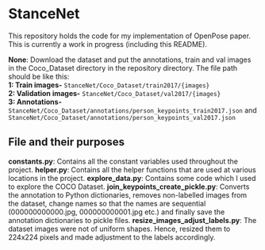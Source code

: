# StanceNet

This repository holds the code for my implementation of OpenPose paper. This is currently a work in progress (including this README).

**None**: Download the dataset and put the annotations, train and val images in the Coco_Dataset directory in the repository directory. The file path should be like this:\
**1: Train images-** `StanceNet/Coco_Dataset/train2017/{images}`\
**2: Validation images-** `StanceNet/Coco_Dataset/val2017/{images}`\
**3: Annotations-** `StanceNet/Coco_Dataset/annotations/person_keypoints_train2017.json` and `StanceNet/Coco_Dataset/annotations/person_keypoints_val2017.json`

## File and their purposes
**constants.py**: Contains all the constant variables used throughout the project.
**helper.py**: Contains all the helper functions that are used at various locations in the project.
**explore_data.py**: Contains some code which I used to explore the COCO Dataset.
**join_keypoints_create_pickle.py**: Converts the annotation to Python dictionaries, removes non-labelled images from the dataset, change names so that the names are sequential (000000000000.jpg, 000000000001.jpg etc.) and finally save the annotation dictionaries to pickle files.
**resize_images_adjust_labels.py**: The dataset images were not of uniform shapes. Hence, resized them to 224x224 pixels and made adjustment to the labels accordingly.
